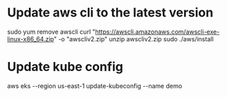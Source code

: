 # Update aws cli to the latest version
sudo yum remove awscli
curl "https://awscli.amazonaws.com/awscli-exe-linux-x86_64.zip" -o "awscliv2.zip"
unzip awscliv2.zip
sudo ./aws/install

# Update kube config
aws eks --region us-east-1 update-kubeconfig --name demo
